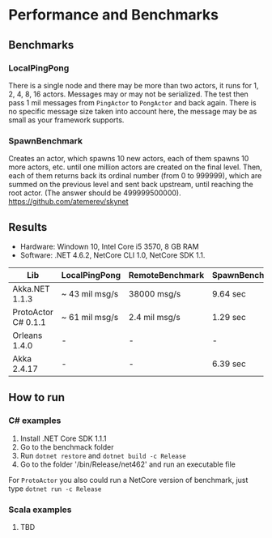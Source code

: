 # Performance and Benchmarks

## Benchmarks
### LocalPingPong
There is a single node and there may be more than two actors, it runs for 1, 2, 4, 8, 16 actors. Messages may or may not be serialized. The test then pass 1 mil messages from `PingActor` to `PongActor` and back again. There is no specific message size taken into account here, the message may be as small as your framework supports.

### SpawnBenchmark
Creates an actor, which spawns 10 new actors, each of them spawns 10 more actors, etc. until one million actors are created on the final level. Then, each of them returns back its ordinal number (from 0 to 999999), which are summed on the previous level and sent back upstream, until reaching the root actor. (The answer should be 499999500000).
https://github.com/atemerev/skynet

## Results
- Hardware: Windown 10, Intel Core i5 3570, 8 GB RAM
- Software: .NET 4.6.2, NetCore CLI 1.0, NetCore SDK 1.1.

|Lib	                | LocalPingPong         | RemoteBenchmark    | SpawnBenchmark  |
|---                    |---                    |---                 |---              |
|Akka.NET 1.1.3	        | ~ 43 mil msg/s	    | 38000 msg/s        | 9.64 sec        |
|ProtoActor C# 0.1.1    | ~ 61 mil msg/s	    | 2.4 mil msg/s      | 1.29 sec        |
|Orleans 1.4.0          | -                     | -                  | -               |
|Akka 2.4.17            | -                     | -                  | 6.39 sec        |


## How to run
### C# examples
1. Install .NET Core SDK 1.1.1
2. Go to the benchmack folder
3. Run `dotnet restore` and `dotnet build -c Release`
4. Go to the folder '/bin/Release/net462' and run an executable file

For `ProtoActor` you also could run a NetCore version of benchmark, just type `dotnet run -c Release`

### Scala examples
1. TBD
